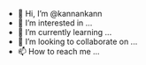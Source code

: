 - 👋 Hi, I’m @kannankann
- 👀 I’m interested in ...
- 🌱 I’m currently learning ...
- 💞️ I’m looking to collaborate on ...
- 📫 How to reach me ...

<!---
kannankann/kannankann is a ✨ special ✨ repository because its `README.md` (this file) appears on your GitHub profile.
You can click the Preview link to take a look at your changes.
--->
